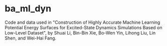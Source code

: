 # ba_ml_dyn
Code and data used in "Construction of Highly Accurate Machine Learning Potential Energy Surfaces for Excited-State Dynamics Simulations Based on Low-Level Dataset", by Shuai Li, Bin-Bin Xie, Bo-Wen Yin, Lihong Liu, Lin Shen, and Wei-Hai Fang.
